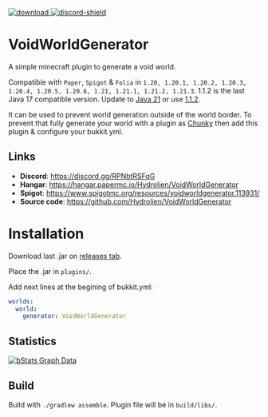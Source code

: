 [download]: https://img.shields.io/github/downloads/HydrolienF/VoidWorldGenerator/total
[downloadLink]: https://hangar.papermc.io/Hydrolien/VoidWorldGenerator
[discord-shield]: https://img.shields.io/discord/728592434577014825?label=discord
[discord-invite]: https://discord.gg/RPNbtRSFqG

[ ![download][] ][downloadLink]
[ ![discord-shield][] ][discord-invite]

# VoidWorldGenerator
A simple minecraft plugin to generate a void world.

Compatible with `Paper`, `Spigot` & `Folia` in `1.20, 1.20.1, 1.20.2, 1.20.3, 1.20.4, 1.20.5, 1.20.6, 1.21, 1.21.1, 1.21.2, 1.21.3`.
1.1.2 is the last Java 17 compatible version. Update to [Java 21](https://adoptium.net/temurin/releases/?version=21) or use [1.1.2](https://github.com/HydrolienF/VoidWorldGenerator/releases/tag/1.1.2).

It can be used to prevent world generation outside of the world border.
To prevent that fully generate your world with a plugin as [Chunky](https://www.spigotmc.org/resources/chunky.81534/) then add this plugin & configure your bukkit.yml.

## Links
- **Discord**: https://discord.gg/RPNbtRSFqG
- **Hangar**: https://hangar.papermc.io/Hydrolien/VoidWorldGenerator
- **Spigot**: https://www.spigotmc.org/resources/voidworldgenerator.113931/
- **Source code**: https://github.com/Hydrolien/VoidWorldGenerator

# Installation
Download last .jar on [releases tab](https://github.com/HydrolienF/VoidWorldGenerator/releases).

Place the .jar in `plugins/`.

Add next lines at the begining of bukkit.yml:
```yml
worlds:
  world:
    generator: VoidWorldGenerator
```

## Statistics
[![bStats Graph Data](https://bstats.org/signatures/bukkit/VoidWorldGenerator.svg)](https://bstats.org/plugin/bukkit/VoidWorldGenerator/20171)

## Build

Build with `./gradlew assemble`. Plugin file will be in `build/libs/`.
